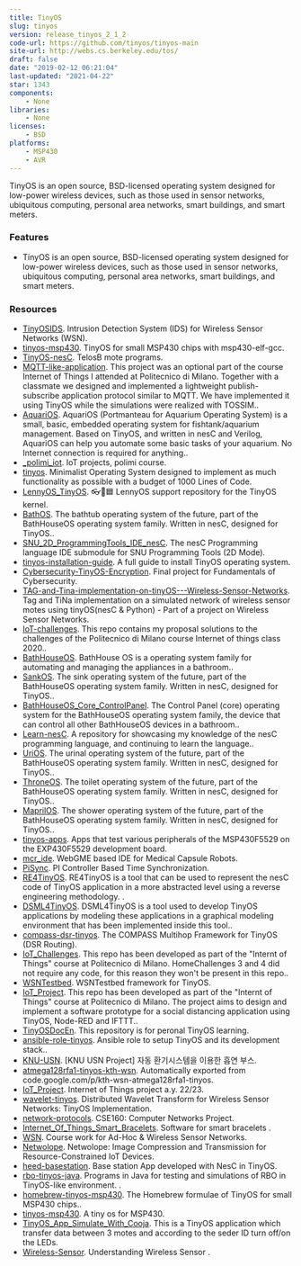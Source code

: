 ```yaml
---
title: TinyOS
slug: tinyos
version: release_tinyos_2_1_2
code-url: https://github.com/tinyos/tinyos-main
site-url: http://webs.cs.berkeley.edu/tos/
draft: false
date: "2019-02-12 06:21:04"
last-updated: "2021-04-22"
star: 1343
components:
    - None
libraries:
    - None
licenses:
    - BSD
platforms:
    - MSP430
    - AVR
---
```

TinyOS is an open source, BSD-licensed operating system designed for low-power wireless devices, such as those used in sensor networks, ubiquitous computing, personal area networks, smart buildings, and smart meters.

<!--more-->

### Features

- TinyOS is an open source, BSD-licensed operating system designed for low-power wireless devices, such as those used in sensor networks, ubiquitous computing, personal area networks, smart buildings, and smart meters.

### Resources
<!--github-projects-->
- [TinyOSIDS](https://github.com/ph4r05/TinyOSIDS). Intrusion Detection System (IDS) for Wireless Sensor Networks (WSN).
- [tinyos-msp430](https://github.com/tgtakaoka/tinyos-msp430). TinyOS for small MSP430 chips with msp430-elf-gcc.
- [TinyOS-nesC](https://github.com/nivu/TinyOS-nesC). TelosB mote programs.
- [MQTT-like-application](https://github.com/AntoineLeCalvez/MQTT-like-application). This project was an optional part of the course Internet of Things I attended at Politecnico di Milano. Together with a classmate we designed and implemented a lightweight publish-subscribe application protocol similar to MQTT. We have implemented it using TinyOS while the simulations were realized with TOSSIM..
- [AquariOS](https://github.com/seanpm2001/AquariOS). AquariOS (Portmanteau for Aquarium Operating System) is a small, basic, embedded operating system for fishtank/aquarium management. Based on TinyOS, and written in nesC and Verilog, AquariOS can help you automate some basic tasks of your aquarium. No Internet connection is required for anything..
- [_polimi_iot](https://github.com/hivaamiri/_polimi_iot). IoT projects, polimi course.
- [tinyos](https://github.com/collinsmichael/tinyos). Minimalist Operating System designed to implement as much functionality as possible with a budget of 1000 Lines of Code.
- [LennyOS_TinyOS](https://github.com/seanpm2001/LennyOS_TinyOS). 👓️🔵️🟦️ LennyOS support repository for the TinyOS kernel.
- [BathOS](https://github.com/seanpm2001/BathOS). The bathtub operating system of the future, part of the BathHouseOS operating system family. Written in nesC, designed for TinyOS..
- [SNU_2D_ProgrammingTools_IDE_nesC](https://github.com/seanpm2001/SNU_2D_ProgrammingTools_IDE_nesC). The nesC Programming language IDE submodule for SNU Programming Tools (2D Mode).
- [tinyos-installation-guide](https://github.com/husseinmarah/tinyos-installation-guide). A full guide to install TinyOS operating system.
- [Cybersecurity-TinyOS-Encryption](https://github.com/cgreen18/Cybersecurity-TinyOS-Encryption). Final project for Fundamentals of Cybersecurity.
- [TAG-and-Tina-implementation-on-tinyOS---Wireless-Sensor-Networks](https://github.com/parisgiakoum/TAG-and-Tina-implementation-on-tinyOS---Wireless-Sensor-Networks). Tag and TiNa implementation on a simulated network of wireless sensor motes using tinyOS(nesC & Python) - Part of a project on Wireless Sensor Networks.
- [IoT-challenges](https://github.com/RobertoBochet/IoT-challenges). This repo contains my proposal solutions to the challenges of the Politecnico di Milano course Internet of things class 2020..
- [BathHouseOS](https://github.com/seanpm2001/BathHouseOS). BathHouse OS is a operating system family for automating and managing the appliances in a bathroom..
- [SankOS](https://github.com/seanpm2001/SankOS). The sink operating system of the future, part of the BathHouseOS operating system family. Written in nesC, designed for TinyOS..
- [BathHouseOS_Core_ControlPanel](https://github.com/seanpm2001/BathHouseOS_Core_ControlPanel). The Control Panel (core) operating system for the BathHouseOS operating system family, the device that can control all other BathHouseOS devices in a bathroom..
- [Learn-nesC](https://github.com/seanpm2001/Learn-nesC). A repository for showcasing my knowledge of the nesC programming language, and continuing to learn the language..
- [UriOS](https://github.com/seanpm2001/UriOS). The urinal operating system of the future, part of the BathHouseOS operating system family. Written in nesC, designed for TinyOS..
- [ThroneOS](https://github.com/seanpm2001/ThroneOS). The toilet operating system of the future, part of the BathHouseOS operating system family. Written in nesC, designed for TinyOS..
- [MaprilOS](https://github.com/seanpm2001/MaprilOS). The shower operating system of the future, part of the BathHouseOS operating system family. Written in nesC, designed for TinyOS..
- [tinyos-apps](https://github.com/pillforge/tinyos-apps). Apps that test various peripherals of the MSP430F5529 on the EXP430F5529 development board.
- [mcr_ide](https://github.com/pillforge/mcr_ide). WebGME based IDE for Medical Capsule Robots.
- [PiSync](https://github.com/sinanyil81/PiSync). PI Controller Based Time Synchronization.
- [RE4TinyOS](https://github.com/husseinmarah/RE4TinyOS). RE4TinyOS is a tool that can be used to represent the nesC code of TinyOS application in a more abstracted level using a reverse engineering methodology. .
- [DSML4TinyOS](https://github.com/husseinmarah/DSML4TinyOS). DSML4TinyOS is a tool used to develop TinyOS applications by modeling these applications in a graphical modeling environment that has been implemented inside this tool..
- [compass-dsr-tinyos](https://github.com/jryans/compass-dsr-tinyos). The COMPASS Multihop Framework for TinyOS (DSR Routing).
- [IoT_Challenges](https://github.com/TheFalco/IoT_Challenges). This repo has been developed as part of the "Internt of Things" course at Politecnico di Milano. HomeChallenges 3 and 4 did not require any code, for this reason they won't be present in this repo..
- [WSNTestbed](https://github.com/ph4r05/WSNTestbed). WSNTestbed framework for TinyOS.
- [IoT_Project](https://github.com/TheFalco/IoT_Project). This repo has been developed as part of the "Internt of Things" course at Politecnico di Milano. The project aims to design and implement a software prototype for a social distancing application using TinyOS, Node-RED and IFTTT..
- [TinyOSDocEn](https://github.com/mlbo/TinyOSDocEn). This repository is for peronal TinyOS learning.
- [ansible-role-tinyos](https://github.com/wedi/ansible-role-tinyos). Ansible role to setup TinyOS and its development stack..
- [KNU-USN](https://github.com/JihunDev/KNU-USN). [KNU USN Project] 자동 환기시스템을 이용한 흡연 부스.
- [atmega128rfa1-tinyos-kth-wsn](https://github.com/alpsayin/atmega128rfa1-tinyos-kth-wsn). Automatically exported from code.google.com/p/kth-wsn-atmega128rfa1-tinyos.
- [IoT_Project](https://github.com/giubbilo/IoT_Project). Internet of Things project a.y. 22/23.
- [wavelet-tinyos](https://github.com/jryans/wavelet-tinyos). Distributed Wavelet Transform for Wireless Sensor Networks: TinyOS Implementation.
- [network-protocols](https://github.com/brando209/network-protocols). CSE160: Computer Networks Project.
- [Internet_Of_Things_Smart_Bracelets](https://github.com/AGuadagno/Internet_Of_Things_Smart_Bracelets). Software for smart bracelets .
- [WSN](https://github.com/saikamat/WSN). Course work for Ad-Hoc & Wireless Sensor Networks.
- [Netwolope](https://github.com/sheikhomar/Netwolope). Netwolope: Image Compression and Transmission for Resource-Constrained IoT Devices.
- [heed-basestation](https://github.com/unicam-ssi-repo/heed-basestation). Base station App developed with NesC in TinyOS.
- [rbo-tinyos-java](https://github.com/bit-reversal/rbo-tinyos-java). Programs in Java for testing and simulations of RBO in TinyOS-like environment. .
- [homebrew-tinyos-msp430](https://github.com/tgtakaoka/homebrew-tinyos-msp430).  The Homebrew formulae of TinyOS for small MSP430 chips..
- [tinyos-msp430](https://github.com/akshay-dandekar/tinyos-msp430). A tiny os for MSP430.
- [TinyOS_App_Simulate_With_Cooja](https://github.com/SaeidRezaei90/TinyOS_App_Simulate_With_Cooja). This is a TinyOS application which transfer data between 3 motes and according to the seder ID turn off/on the LEDs.
- [Wireless-Sensor](https://github.com/sadiqsonalkar/Wireless-Sensor). Understanding Wireless Sensor .